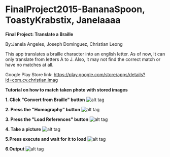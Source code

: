 # FinalProject2015-BananaSpoon, ToastyKrabstix, Janelaaaa

**Final Project: Translate a Braille**

By:Janela Angeles, Joseph Dominguez, Christian Leong

This app translates a braille character into an english letter. As of now, It can only translate from letters A to J.
Also, it may not find the correct match or have no matches at all.

Google Play Store link: https://play.google.com/store/apps/details?id=com.cv.christian.imag

**Tutorial on how to match taken photo with stored images**

**1. Click "Convert from Braille" button**
![alt tag](https://github.com/DeLaSalleUniversity-Manila/finalproject2015-BananaSpoon/blob/master/device-2015-12-08-181717.png)

**2. Press the "Homography" button**
![alt tag](https://github.com/DeLaSalleUniversity-Manila/finalproject2015-BananaSpoon/blob/master/device-2015-12-08-181755.png)

**3. Press the "Load References" button**
![alt tag](https://github.com/DeLaSalleUniversity-Manila/finalproject2015-BananaSpoon/blob/master/device-2015-12-08-181806.png)

**4. Take a picture**
![alt tag](https://github.com/DeLaSalleUniversity-Manila/finalproject2015-BananaSpoon/blob/master/device-2015-12-08-181832.png)

**5.Press execute and wait for it to load**
![alt tag](https://github.com/DeLaSalleUniversity-Manila/finalproject2015-BananaSpoon/blob/master/device-2015-12-08-181851.png)

**6.Output**
![alt tag](https://github.com/DeLaSalleUniversity-Manila/finalproject2015-BananaSpoon/blob/master/device-2015-12-08-181904.png)


